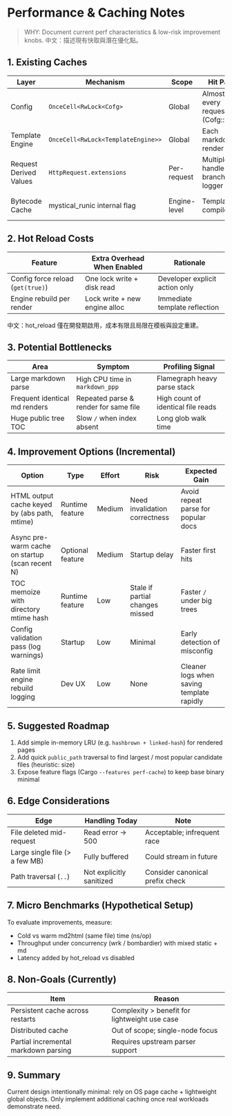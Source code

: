 # Performance & Caching Notes

> WHY: Document current perf characteristics & low-risk improvement knobs. 中文：描述現有快取與潛在優化點。

## 1. Existing Caches

| Layer                  | Mechanism                          | Scope        | Hit Path                           | Miss Cost                  |
| ---------------------- | ---------------------------------- | ------------ | ---------------------------------- | -------------------------- |
| Config                 | `OnceCell<RwLock<Cofg>`            | Global       | Almost every request (Cofg::new)   | Disk read + deserialize    |
| Template Engine        | `OnceCell<RwLock<TemplateEngine>>` | Global       | Each markdown render               | Engine construction        |
| Request Derived Values | `HttpRequest.extensions`           | Per-request  | Multiple handler branches + logger | Recompute path decode/join |
| Bytecode Cache         | mystical_runic internal flag       | Engine-level | Template compile                   | Parse + compile template   |

## 2. Hot Reload Costs

| Feature                           | Extra Overhead When Enabled   | Rationale                      |
| --------------------------------- | ----------------------------- | ------------------------------ |
| Config force reload (`get(true)`) | One lock write + disk read    | Developer explicit action only |
| Engine rebuild per render         | Lock write + new engine alloc | Immediate template reflection  |

中文：hot_reload 僅在開發期啟用，成本有限且局限在模板與設定重建。

## 3. Potential Bottlenecks

| Area                          | Symptom                               | Profiling Signal                   |
| ----------------------------- | ------------------------------------- | ---------------------------------- |
| Large markdown parse          | High CPU time in `markdown_ppp`       | Flamegraph heavy parse stack       |
| Frequent identical md renders | Repeated parse & render for same file | High count of identical file reads |
| Huge public tree TOC          | Slow `/` when index absent            | Long glob walk time                |

## 4. Improvement Options (Incremental)

| Option                                          | Type             | Effort | Risk                            | Expected Gain                             |
| ----------------------------------------------- | ---------------- | ------ | ------------------------------- | ----------------------------------------- |
| HTML output cache keyed by (abs path, mtime)    | Runtime feature  | Medium | Need invalidation correctness   | Avoid repeat parse for popular docs       |
| Async pre-warm cache on startup (scan recent N) | Optional feature | Medium | Startup delay                   | Faster first hits                         |
| TOC memoize with directory mtime hash           | Runtime feature  | Low    | Stale if partial changes missed | Faster `/` under big trees                |
| Config validation pass (log warnings)           | Startup          | Low    | Minimal                         | Early detection of misconfig              |
| Rate limit engine rebuild logging               | Dev UX           | Low    | None                            | Cleaner logs when saving template rapidly |

## 5. Suggested Roadmap

1. Add simple in-memory LRU (e.g. `hashbrown + linked-hash`) for rendered pages
2. Add quick `public_path` traversal to find largest / most popular candidate files (heuristic: size)
3. Expose feature flags (Cargo `--features perf-cache`) to keep base binary minimal

## 6. Edge Considerations

| Edge                           | Handling Today           | Note                            |
| ------------------------------ | ------------------------ | ------------------------------- |
| File deleted mid-request       | Read error → 500         | Acceptable; infrequent race     |
| Large single file (> a few MB) | Fully buffered           | Could stream in future          |
| Path traversal (`..`)          | Not explicitly sanitized | Consider canonical prefix check |

## 7. Micro Benchmarks (Hypothetical Setup)

To evaluate improvements, measure:

- Cold vs warm md2html (same file) time (ns/op)
- Throughput under concurrency (wrk / bombardier) with mixed static + md
- Latency added by hot_reload vs disabled

## 8. Non-Goals (Currently)

| Item                                 | Reason                                        |
| ------------------------------------ | --------------------------------------------- |
| Persistent cache across restarts     | Complexity > benefit for lightweight use case |
| Distributed cache                    | Out of scope; single-node focus               |
| Partial incremental markdown parsing | Requires upstream parser support              |

## 9. Summary

Current design intentionally minimal: rely on OS page cache + lightweight global objects. Only implement additional caching once real workloads demonstrate need.
